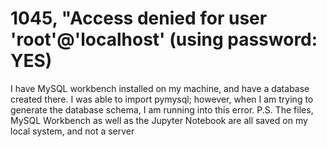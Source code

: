 
# 1045, "Access denied for user 'root'@'localhost' (using password: YES)

I have MySQL workbench installed on my machine, and have a database created there. I was able to import pymysql; however, when I am trying to generate the database schema, I am running into this error.
P.S. The files, MySQL Workbench as well as the Jupyter Notebook are all saved on my local system, and not a server

        